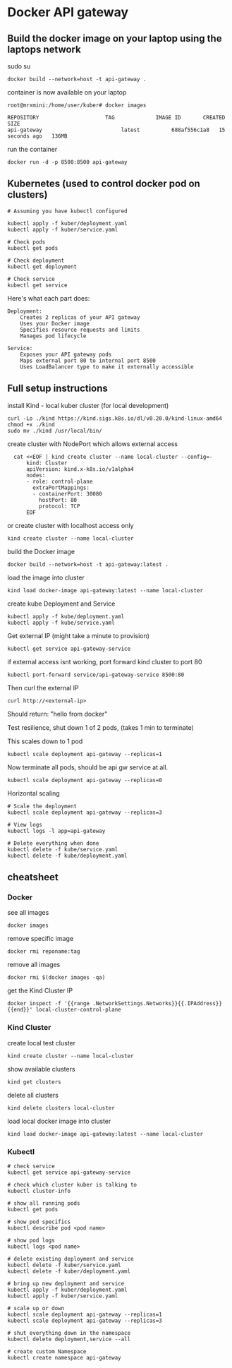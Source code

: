 # Docker API gateway

## Build the docker image on your laptop using the laptops network


sudo su

    docker build --network=host -t api-gateway .

container is now available on your laptop

    root@mrxmini:/home/user/kuber# docker images

    REPOSITORY                     TAG             IMAGE ID       CREATED          SIZE
    api-gateway                         latest          688af556c1a8   15 seconds ago   136MB

run the container

    docker run -d -p 8500:8500 api-gateway

## Kubernetes (used to control docker pod on clusters)

    # Assuming you have kubectl configured

    kubectl apply -f kuber/deployment.yaml
    kubectl apply -f kuber/service.yaml

    # Check pods
    kubectl get pods

    # Check deployment
    kubectl get deployment

    # Check service
    kubectl get service


Here's what each part does:

    Deployment:
        Creates 2 replicas of your API gateway
        Uses your Docker image
        Specifies resource requests and limits
        Manages pod lifecycle

    Service:
        Exposes your API gateway pods
        Maps external port 80 to internal port 8500
        Uses LoadBalancer type to make it externally accessible


## Full setup instructions

install Kind - local kuber cluster (for local development)

    curl -Lo ./kind https://kind.sigs.k8s.io/dl/v0.20.0/kind-linux-amd64
    chmod +x ./kind
    sudo mv ./kind /usr/local/bin/

create cluster with NodePort which allows external access

  ```
    cat <<EOF | kind create cluster --name local-cluster --config=-
        kind: Cluster
        apiVersion: kind.x-k8s.io/v1alpha4
        nodes:
        - role: control-plane
          extraPortMappings:
          - containerPort: 30080
            hostPort: 80
            protocol: TCP
        EOF
  ```

or create cluster with localhost access only

    kind create cluster --name local-cluster

build the Docker image

    docker build --network=host -t api-gateway:latest .

load the image into cluster

    kind load docker-image api-gateway:latest --name local-cluster

create kube Deployment and Service

    kubectl apply -f kube/deployment.yaml
    kubectl apply -f kube/service.yaml


Get external IP (might take a minute to provision)

    kubectl get service api-gateway-service

if external access isnt working, port forward kind cluster to port 80 

    kubectl port-forward service/api-gateway-service 8500:80

Then curl the external IP

    curl http://<external-ip>

Should return: "hello from docker"

Test resilience, shut down 1 of 2 pods, (takes 1 min to terminate)

This scales down to 1 pod

    kubectl scale deployment api-gateway --replicas=1

Now terminate all pods, should be api gw service at all.

    kubectl scale deployment api-gateway --replicas=0

Horizontal scaling 

    # Scale the deployment
    kubectl scale deployment api-gateway --replicas=3

    # View logs
    kubectl logs -l app=api-gateway

    # Delete everything when done
    kubectl delete -f kube/service.yaml
    kubectl delete -f kube/deployment.yaml



## cheatsheet

### Docker

see all images

    docker images

remove specific image

    docker rmi reponame:tag

remove all images

    docker rmi $(docker images -qa)

get the Kind Cluster IP

    docker inspect -f '{{range .NetworkSettings.Networks}}{{.IPAddress}}{{end}}' local-cluster-control-plane

### Kind Cluster

create local test cluster

    kind create cluster --name local-cluster

show available clusters

    kind get clusters

delete all clusters
  
    kind delete clusters local-cluster

load local docker image into cluster
  
    kind load docker-image api-gateway:latest --name local-cluster

### Kubectl

    # check service
    kubectl get service api-gateway-service

    # check which cluster kuber is talking to 
    kubectl cluster-info

    # show all running pods
    kubectl get pods

    # show pod specifics
    kubectl describe pod <pod name>

    # show pod logs 
    kubectl logs <pod name>

    # delete existing deployment and service
    kubectl delete -f kuber/service.yaml
    kubectl delete -f kuber/deployment.yaml

    # bring up new deployment and service
    kubectl apply -f kuber/deployment.yaml
    kubectl apply -f kuber/service.yaml
    
    # scale up or down
    kubectl scale deployment api-gateway --replicas=1
    kubectl scale deployment api-gateway --replicas=3

    # shut everything down in the namespace
    kubectl delete deployment,service --all

    # create custom Namespace
    kubectl create namespace api-gateway